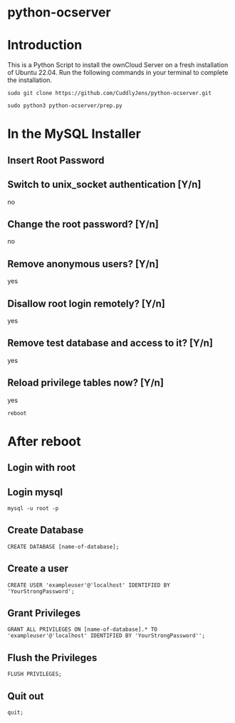 # python-ocserver
# Introduction
This is a Python Script to install the ownCloud Server on a fresh installation of Ubuntu 22.04. Run the following commands in your terminal to complete the installation.
```
sudo git clone https://github.com/CuddlyJens/python-ocserver.git
```
```
sudo python3 python-ocserver/prep.py
```
# In the MySQL Installer
## Insert Root Password
## Switch to unix_socket authentication [Y/n]
no
## Change the root password? [Y/n]
no
## Remove anonymous users? [Y/n]
yes
## Disallow root login remotely? [Y/n]
yes
## Remove test database and access to it? [Y/n]
yes
## Reload privilege tables now? [Y/n]
yes
```
reboot
```
# After reboot
## Login with root
## Login mysql
```
mysql -u root -p
```
## Create Database
```
CREATE DATABASE [name-of-database];
```
## Create a user
```
CREATE USER 'exampleuser'@'localhost' IDENTIFIED BY 'YourStrongPassword';
```
## Grant Privileges
```
GRANT ALL PRIVILEGES ON [name-of-database].* TO 'exampleuser'@'localhost' IDENTIFIED BY 'YourStrongPassword'';
```
## Flush the Privileges
```
FLUSH PRIVILEGES;
```
## Quit out
```
quit;
```

